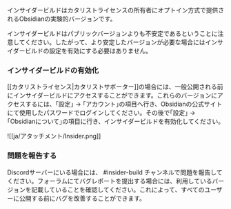 インサイダービルドはカタリストライセンスの所有者にオプトイン方式で提供されるObsidianの実験的バージョンです。

インサイダービルドはパブリックバージョンよりも不安定であるということに注意してください。したがって、より安定したバージョンが必要な場合にはインサイダービルドの設定を有効にする必要はありません。

### インサイダービルドの有効化

[[カタリストライセンス|カタリストサポーター]]の場合には、一般公開される前にインサイダービルドにアクセスすることができます。これらのバージョンにアクセスするには、｢設定｣ → ｢アカウント｣の項目へ行き、Obsidianの公式サイトにて使用したパスワードでログインしてください。その後で｢設定｣ → ｢Obsidianについて｣の項目に行き、インサイダービルドを有効化してください。

![[ja/アタッチメント/Insider.png]]

### 問題を報告する

Discordサーバーにいる場合には、 #insider-build チャンネルで問題を報告してください。フォーラムにてバグレポートを提出する場合には、利用しているバージョンを記載していることを確認してください。これによって、すべてのユーザーに公開する前にバグを改善することができます。